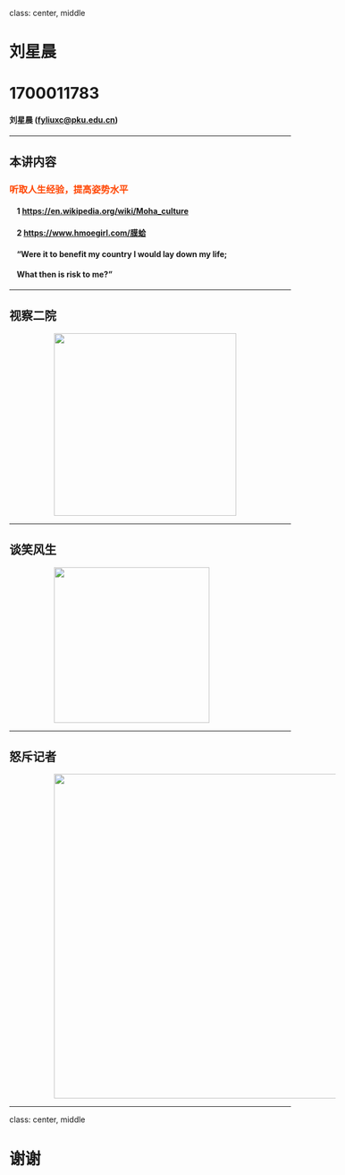 class: center, middle

# 刘星晨
# 1700011783 


#### 刘星晨 (fyliuxc@pku.edu.cn)  


---

## 本讲内容

### <font color="orangered">听取人生经验，提高姿势水平</font>

#### &nbsp; &nbsp; 1 https://en.wikipedia.org/wiki/Moha_culture
#### &nbsp; &nbsp; 2 https://www.hmoegirl.com/膜蛤
#### &nbsp; &nbsp; “Were it to benefit my country I would lay down my life;
#### &nbsp; &nbsp; What then is risk to me?”


---
## 视察二院


<img src="https://timgsa.baidu.com/timg?image&quality=80&size=b9999_10000&sec=1508652057966&di=74dc8ea23306ee3f5237becd1314b6ed&imgtype=0&src=http%3A%2F%2Ftouch.hupucdn.com%2Ftouch_bbs_thread_img_1450016266.8424.jpeg" width=326 style="margin: 0px 80px">


---
## 谈笑风生


<img src="https://timgsa.baidu.com/timg?image&quality=80&size=b9999_10000&sec=1508652533052&di=28359bcafcbd8d6f2e73ad530cf4fc0e&imgtype=0&src=http%3A%2F%2Foeimg2.cache.oeeee.com%2F201403%2F13%2F5891394721294.jpg" width=278 style="margin: 0px 80px">


---
## 怒斥记者


<img src="https://timgsa.baidu.com/timg?image&quality=80&size=b9999_10000&sec=1508652864331&di=7721d1f9b3e80ea047802a523a63c651&imgtype=0&src=http%3A%2F%2Fimgsrc.baidu.com%2Fforum%2Fw%3D580%2Fsign%3D96c539f0f103918fd7d13dc2613c264b%2F6f9d22a85edf8db13ef112740f23dd54544e74c4.jpg" width=580 style="margin: 0px 80px">


---
class: center, middle

# 谢谢

